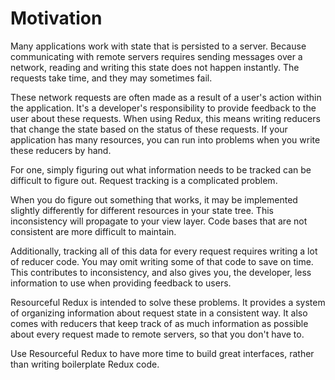 # Motivation

Many applications work with state that is persisted to a server. Because
communicating with remote servers requires sending messages over a network,
reading and writing this state does not happen instantly. The requests take
time, and they may sometimes fail.

These network requests are often made as a result of a user's action within the
application. It's a developer's responsibility to provide feedback to the user
about these requests. When using Redux, this means writing reducers that change
the state based on the status of these requests. If your application has many
resources, you can run into problems when you write these reducers by hand.

For one, simply figuring out what information needs to be tracked can be
difficult to figure out. Request tracking is a complicated problem.

When you do figure out something that works, it may be implemented slightly
differently for different resources in your state tree. This inconsistency will
propagate to your view layer. Code bases that are not consistent are more
difficult to maintain.

Additionally, tracking all of this data for every request requires writing a lot
of reducer code. You may omit writing some of that code to save on time. This
contributes to inconsistency, and also gives you, the developer, less
information to use when providing feedback to users.

Resourceful Redux is intended to solve these problems. It provides a system of
organizing information about request state in a consistent way. It also comes
with reducers that keep track of as much information as possible about every
request made to remote servers, so that you don't have to.

Use Resourceful Redux to have more time to build great interfaces, rather than
writing boilerplate Redux code.
